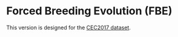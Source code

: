 # Forced Breeding Evolution (FBE) 
This version is designed for the [CEC2017 dataset].

[CEC2017 dataset]: https://github.com/tilleyd/cec2017-py

